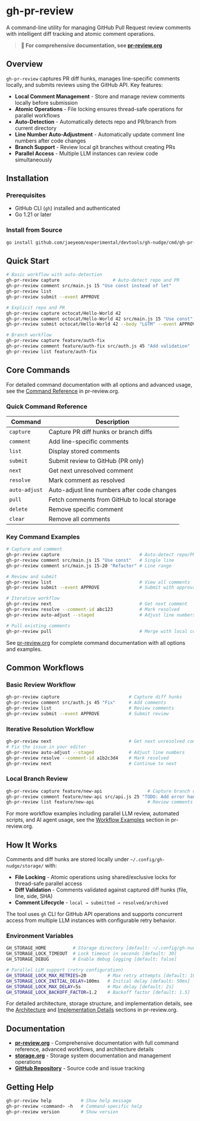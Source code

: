 # gh-pr-review

A command-line utility for managing GitHub Pull Request review comments with intelligent diff tracking and atomic comment operations.

> **📖 For comprehensive documentation, see [pr-review.org](../../pr-review.org)**

## Overview

`gh-pr-review` captures PR diff hunks, manages line-specific comments locally, and submits reviews using the GitHub API. Key features:

- **Local Comment Management** - Store and manage review comments locally before submission
- **Atomic Operations** - File locking ensures thread-safe operations for parallel workflows
- **Auto-Detection** - Automatically detects repo and PR/branch from current directory
- **Line Number Auto-Adjustment** - Automatically update comment line numbers after code changes
- **Branch Support** - Review local git branches without creating PRs
- **Parallel Access** - Multiple LLM instances can review code simultaneously

## Installation

### Prerequisites

- GitHub CLI (`gh`) installed and authenticated
- Go 1.21 or later

### Install from Source

```bash
go install github.com/jaeyeom/experimental/devtools/gh-nudge/cmd/gh-pr-review@latest
```

## Quick Start

```bash
# Basic workflow with auto-detection
gh-pr-review capture                    # Auto-detect repo and PR
gh-pr-review comment src/main.js 15 "Use const instead of let"
gh-pr-review list
gh-pr-review submit --event APPROVE

# Explicit repo and PR
gh-pr-review capture octocat/Hello-World 42
gh-pr-review comment octocat/Hello-World 42 src/main.js 15 "Use const"
gh-pr-review submit octocat/Hello-World 42 --body "LGTM" --event APPROVE

# Branch workflow
gh-pr-review capture feature/auth-fix
gh-pr-review comment feature/auth-fix src/auth.js 45 "Add validation"
gh-pr-review list feature/auth-fix
```

## Core Commands

For detailed command documentation with all options and advanced usage, see the [Command Reference](../../pr-review.org#command-reference) in pr-review.org.

### Quick Command Reference

| Command       | Description                                 |
|---------------|---------------------------------------------|
| `capture`     | Capture PR diff hunks or branch diffs       |
| `comment`     | Add line-specific comments                  |
| `list`        | Display stored comments                     |
| `submit`      | Submit review to GitHub (PR only)           |
| `next`        | Get next unresolved comment                 |
| `resolve`     | Mark comment as resolved                    |
| `auto-adjust` | Auto-adjust line numbers after code changes |
| `pull`        | Fetch comments from GitHub to local storage |
| `delete`      | Remove specific comment                     |
| `clear`       | Remove all comments                         |

### Key Command Examples

```bash
# Capture and comment
gh-pr-review capture                              # Auto-detect repo/PR
gh-pr-review comment src/main.js 15 "Use const"   # Single line
gh-pr-review comment src/main.js 15-20 "Refactor" # Line range

# Review and submit
gh-pr-review list                                 # View all comments
gh-pr-review submit --event APPROVE               # Submit with approval

# Iterative workflow
gh-pr-review next                                 # Get next comment
gh-pr-review resolve --comment-id abc123          # Mark resolved
gh-pr-review auto-adjust --staged                 # Adjust line numbers

# Pull existing comments
gh-pr-review pull                                 # Merge with local comments
```

See [pr-review.org](../../pr-review.org) for complete command documentation with all options and examples.

## Common Workflows

### Basic Review Workflow

```bash
gh-pr-review capture                          # Capture diff hunks
gh-pr-review comment src/auth.js 45 "Fix"     # Add comments
gh-pr-review list                             # Review comments
gh-pr-review submit --event APPROVE           # Submit review
```

### Iterative Resolution Workflow

```bash
gh-pr-review next                             # Get next unresolved comment
# Fix the issue in your editor
gh-pr-review auto-adjust --staged             # Adjust line numbers
gh-pr-review resolve --comment-id a1b2c3d4    # Mark resolved
gh-pr-review next                             # Continue to next
```

### Local Branch Review

```bash
gh-pr-review capture feature/new-api                 # Capture branch diff
gh-pr-review comment feature/new-api src/api.js 25 "TODO: Add error handling"
gh-pr-review list feature/new-api                    # Review comments
```

For more workflow examples including parallel LLM review, automated scripts, and AI agent usage, see the [Workflow Examples](../../pr-review.org#workflow-examples) section in pr-review.org.

## How It Works

Comments and diff hunks are stored locally under `~/.config/gh-nudge/storage/` with:

- **File Locking** - Atomic operations using shared/exclusive locks for thread-safe parallel access
- **Diff Validation** - Comments validated against captured diff hunks (file, line, side, SHA)
- **Comment Lifecycle** - `local → submitted → resolved/archived`

The tool uses `gh` CLI for GitHub API operations and supports concurrent access from multiple LLM instances with configurable retry behavior.

### Environment Variables

```bash
GH_STORAGE_HOME          # Storage directory [default: ~/.config/gh-nudge/storage]
GH_STORAGE_LOCK_TIMEOUT  # Lock timeout in seconds [default: 30]
GH_STORAGE_DEBUG         # Enable debug logging [default: false]

# Parallel LLM support (retry configuration)
GH_STORAGE_LOCK_MAX_RETRIES=20        # Max retry attempts [default: 10]
GH_STORAGE_LOCK_INITIAL_DELAY=100ms   # Initial delay [default: 50ms]
GH_STORAGE_LOCK_MAX_DELAY=5s          # Max delay [default: 2s]
GH_STORAGE_LOCK_BACKOFF_FACTOR=1.2    # Backoff factor [default: 1.5]
```

For detailed architecture, storage structure, and implementation details, see the [Architecture](../../pr-review.org#architecture) and [Implementation Details](../../pr-review.org#implementation-details) sections in pr-review.org.

## Documentation

- **[pr-review.org](../../pr-review.org)** - Comprehensive documentation with full command reference, advanced workflows, and architecture details
- **[storage.org](../../storage.org)** - Storage system documentation and management operations
- **[GitHub Repository](https://github.com/jaeyeom/experimental)** - Source code and issue tracking

## Getting Help

```bash
gh-pr-review help           # Show help message
gh-pr-review <command> -h   # Command-specific help
gh-pr-review version        # Show version
```
